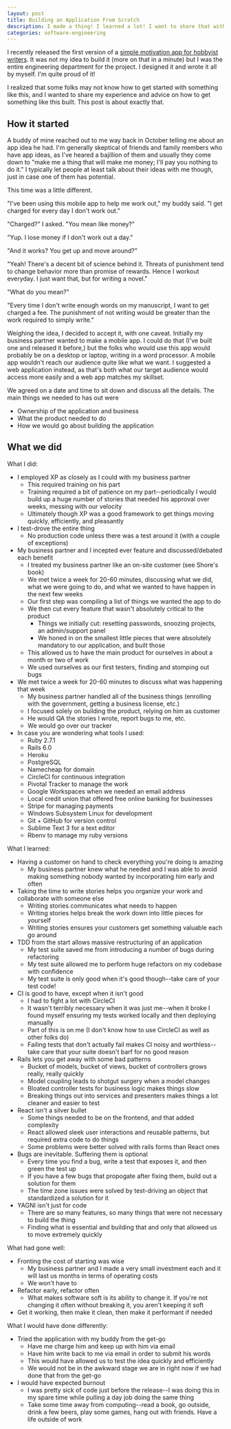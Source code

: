 ```yaml
---
layout: post
title: Building an Application From Scratch
description: I made a thing! I learned a lot! I want to share that with you!
categories: software-engineering
---
```


I recently released the first version of a [simple motivation app for hobbyist writers](https://www.keepwriting.io). It was not my idea to build it (more on that in a minute) but I was the entire engineering department for the project. I designed it and wrote it all by myself. I'm quite proud of it!

I realized that some folks may not know how to get started with something like this, and I wanted to share my experience and advice on how to get something like this built. This post is about exactly that.

## How it started

A buddy of mine reached out to me way back in October telling me about an app idea he had. I'm generally skeptical of friends and family members who have app ideas, as I've heared a bajillion of them and usually they come down to "make me a thing that will make me money; I'll pay you nothing to do it." I typically let people at least talk about their ideas with me though, just in case one of them has potential.

This time was a little different.

"I've been using this mobile app to help me work out," my buddy said. "I get charged for every day I don't work out."

"Charged?" I asked. "You mean like money?"

"Yup. I lose money if I don't work out a day."

"And it works? You get up and move around?"

"Yeah! There's a decent bit of science behind it. Threats of punishment tend to change behavior more than promise of rewards. Hence I workout everyday. I just want that, but for writing a novel."

"What do you mean?"

"Every time I don't write enough words on my manuscript, I want to get charged a fee. The punishment of not writing would be greater than the work required to simply write."

Weighing the idea, I decided to accept it, with one caveat. Initially my business partner wanted to make a mobile app. I could do that (I've built one and released it before,) but the folks who would use this app would probably be on a desktop or laptop, writing in a word processor. A mobile app wouldn't reach our audience quite like what we want. I suggested a web application instead, as that's both what our target audience would access more easily and a web app matches my skillset.

We agreed on a date and time to sit down and discuss all the details. The main things we needed to has out were

* Ownership of the application and business
* What the product needed to do
* How we would go about building the application

## What we did

What I did:

* I employed XP as closely as I could with my business partner
	* This required training on his part
	* Training required a bit of patience on my part--periodically I would build up a huge number of stories that needed his approval over weeks, messing with our velocity
	* Ultimately though XP was a good framework to get things moving quickly, efficiently, and pleasantly
* I test-drove the entire thing
	* No production code unless there was a test around it (with a couple of exceptions)
* My business partner and I incepted ever feature and discussed/debated each benefit
	* I treated my business partner like an on-site customer (see Shore's book)
	* We met twice a week for 20-60 minutes, discussing what we did, what we were going to do, and what we wanted to have happen in the next few weeks
	* Our first step was compiling a list of things we wanted the app to do
	* We then cut every feature that wasn't absolutely critical to the product
		* Things we initially cut: resetting passwords, snoozing projects, an admin/support panel
		* We honed in on the smallest little pieces that were absolutely mandatory to our application, and built those
	* This allowed us to have the main product for ourselves in about a month or two of work
	* We used ourselves as our first testers, finding and stomping out bugs
* We met twice a week for 20-60 minutes to discuss what was happening that week
	* My business partner handled all of the business things (enrolling with the government, getting a business license, etc.)
	* I focused solely on building the product, relying on him as customer
	* He would QA the stories I wrote, report bugs to me, etc.
	* We would go over our tracker
* In case you are wondering what tools I used:
	* Ruby 2.7.1
	* Rails 6.0
	* Heroku
	* PostgreSQL
	* Namecheap for domain
	* CircleCI for continuous integration
	* Pivotal Tracker to manage the work
	* Google Workspaces when we needed an email address
	* Local credit union that offered free online banking for businesses
	* Stripe for managing payments
	* Windows Subsystem Linux for development
	* Git + GitHub for version control
	* Sublime Text 3 for a text editor
	* Rbenv to manage my ruby versions

What I learned:

* Having a customer on hand to check everything you're doing is amazing
	* My business partner knew what he needed and I was able to avoid making something nobody wanted by incorporating him early and often
* Taking the time to write stories helps you organize your work and collaborate with someone else
	* Writing stories communicates what needs to happen
	* Writing stories helps break the work down into little pieces for yourself
	* Writing stories ensures your customers get something valuable each go around
* TDD from the start allows massive restructuring of an application
	* My test suite saved me from introducing a number of bugs during refactoring
	* My test suite allowed me to perform huge refactors on my codebase with confidence
	* My test suite is only good when it's good though--take care of your test code!
* CI is good to have, except when it isn't good
	* I had to fight a lot with CircleCI
	* It wasn't terribly necessary when it was just me--when it broke I found myself ensuring my tests worked locally and then deploying manually
	* Part of this is on me (I don't know how to use CircleCI as well as other folks do)
	* Failing tests that don't actually fail makes CI noisy and worthless--take care that your suite doesn't barf for no good reason
* Rails lets you get away with some bad patterns
	* Bucket of models, bucket of views, bucket of controllers grows really, really quickly
	* Model coupling leads to shotgut surgery when a model changes
	* Bloated controller tests for business logic makes things slow
	* Breaking things out into services and presenters makes things a lot cleaner and easier to test
* React isn't a silver bullet
	* Some things needed to be on the frontend, and that added complexity
	* React allowed sleek user interactions and reusable patterns, but required extra code to do things
	* Some problems were better solved with rails forms than React ones
* Bugs are inevitable. Suffering them is optional
	* Every time you find a bug, write a test that exposes it, and then green the test up
	* If you have a few bugs that propogate after fixing them, build out a solution for them
	* The time zone issues were solved by test-driving an object that standardized a solution for it
* YAGNI isn't just for code
	* There are so many features, so many things that were not necessary to build the thing
	* Finding what is essential and building that and only that allowed us to move extremely quickly

What had gone well:

* Fronting the cost of starting was wise
	* My business partner and I made a very small investment each and it will last us months in terms of operating costs
	* We won't have to 
* Refactor early, refactor often
	* What makes software soft is its ability to change it. If you're not changing it often without breaking it, you aren't keeping it soft
* Get it working, then make it clean, then make it performant if needed

What I would have done differently:

* Tried the application with my buddy from the get-go
	* Have me charge him and keep up with him via email
	* Have him write back to me via email in order to submit his words
	* This would have allowed us to test the idea quickly and efficiently
	* We would not be in the awkward stage we are in right now if we had done that from the get-go
* I would have expected burnout
	* I was pretty sick of code just before the release--I was doing this in my spare time while pulling a day job doing the same thing
	* Take some time away from computing--read a book, go outside, drink a few beers, play some games, hang out with friends. Have a life outside of work
